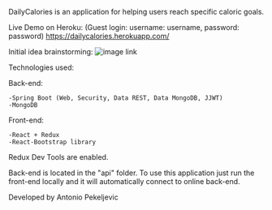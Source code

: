 DailyCalories is an application for helping users reach specific caloric goals.

Live Demo on Heroku: (Guest login: username: username, password: password)
https://dailycalories.herokuapp.com/

Initial idea brainstorming:
![image link](https://i.imgur.com/FXClSDf.jpg)


Technologies used:

Back-end:

	-Spring Boot (Web, Security, Data REST, Data MongoDB, JJWT)
	-MongoDB
	
Front-end:

	-React + Redux
	-React-Bootstrap library
	

Redux Dev Tools are enabled.

Back-end is located in the "api" folder.
To use this application just run the front-end locally and it will automatically connect to online back-end.

Developed by Antonio Pekeljevic
